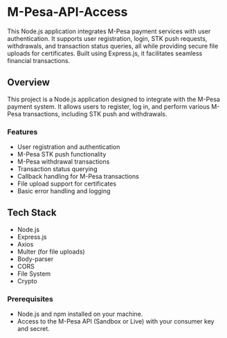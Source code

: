 # M-Pesa-API-Access
This Node.js application integrates M-Pesa payment services with user authentication. It supports user registration, login, STK push requests, withdrawals, and transaction status queries, all while providing secure file uploads for certificates. Built using Express.js, it facilitates seamless financial transactions.

## Overview

This project is a Node.js application designed to integrate with the M-Pesa payment system. It allows users to register, log in, and perform various M-Pesa transactions, including STK push and withdrawals. 

### Features

- User registration and authentication
- M-Pesa STK push functionality
- M-Pesa withdrawal transactions
- Transaction status querying
- Callback handling for M-Pesa transactions
- File upload support for certificates
- Basic error handling and logging

## Tech Stack

- Node.js
- Express.js
- Axios
- Multer (for file uploads)
- Body-parser
- CORS
- File System
- Crypto

### Prerequisites

- Node.js and npm installed on your machine.
- Access to the M-Pesa API (Sandbox or Live) with your consumer key and secret.
